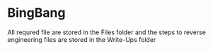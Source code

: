 # BingBang
All requred file are stored in the Files folder and the steps to reverse engineering files are stored in the Write-Ups folder
